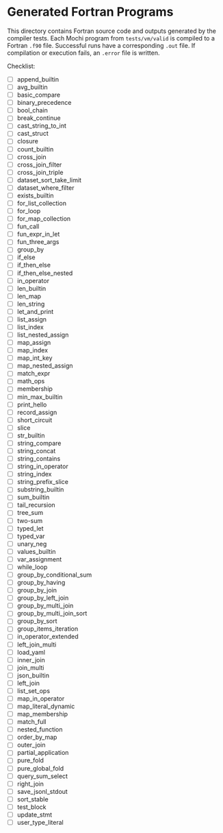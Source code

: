 # Generated Fortran Programs

This directory contains Fortran source code and outputs generated by the
compiler tests. Each Mochi program from `tests/vm/valid` is compiled to a
Fortran `.f90` file. Successful runs have a corresponding `.out` file.
If compilation or execution fails, an `.error` file is written.

Checklist:

- [ ] append_builtin
- [ ] avg_builtin
- [ ] basic_compare
- [ ] binary_precedence
- [ ] bool_chain
- [ ] break_continue
- [ ] cast_string_to_int
- [ ] cast_struct
- [ ] closure
- [ ] count_builtin
- [ ] cross_join
- [ ] cross_join_filter
- [ ] cross_join_triple
- [ ] dataset_sort_take_limit
- [ ] dataset_where_filter
- [ ] exists_builtin
- [ ] for_list_collection
- [ ] for_loop
- [ ] for_map_collection
- [ ] fun_call
- [ ] fun_expr_in_let
- [ ] fun_three_args
- [ ] group_by
- [ ] if_else
- [ ] if_then_else
- [ ] if_then_else_nested
- [ ] in_operator
- [ ] len_builtin
- [ ] len_map
- [ ] len_string
- [ ] let_and_print
- [ ] list_assign
- [ ] list_index
- [ ] list_nested_assign
- [ ] map_assign
- [ ] map_index
- [ ] map_int_key
- [ ] map_nested_assign
- [ ] match_expr
- [ ] math_ops
- [ ] membership
- [ ] min_max_builtin
- [ ] print_hello
- [ ] record_assign
- [ ] short_circuit
- [ ] slice
- [ ] str_builtin
- [ ] string_compare
- [ ] string_concat
- [ ] string_contains
- [ ] string_in_operator
- [ ] string_index
- [ ] string_prefix_slice
- [ ] substring_builtin
- [ ] sum_builtin
- [ ] tail_recursion
- [ ] tree_sum
- [ ] two-sum
- [ ] typed_let
- [ ] typed_var
- [ ] unary_neg
- [ ] values_builtin
- [ ] var_assignment
- [ ] while_loop
- [ ] group_by_conditional_sum
- [ ] group_by_having
- [ ] group_by_join
- [ ] group_by_left_join
- [ ] group_by_multi_join
- [ ] group_by_multi_join_sort
- [ ] group_by_sort
- [ ] group_items_iteration
- [ ] in_operator_extended
- [ ] left_join_multi
- [ ] load_yaml
- [ ] inner_join
- [ ] join_multi
- [ ] json_builtin
- [ ] left_join
- [ ] list_set_ops
- [ ] map_in_operator
- [ ] map_literal_dynamic
- [ ] map_membership
- [ ] match_full
- [ ] nested_function
- [ ] order_by_map
- [ ] outer_join
- [ ] partial_application
- [ ] pure_fold
- [ ] pure_global_fold
- [ ] query_sum_select
- [ ] right_join
- [ ] save_jsonl_stdout
- [ ] sort_stable
- [ ] test_block
- [ ] update_stmt
- [ ] user_type_literal

